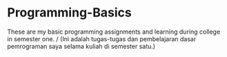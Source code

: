 # Programming-Basics
These are my basic programming assignments and learning during college in semester one. / (Ini adalah tugas-tugas dan pembelajaran dasar pemrograman saya selama kuliah di semester satu.)
